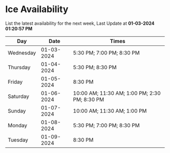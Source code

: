 # Ice Availability

List the latest availability for the next week, Last Update at **01-03-2024 01:20:57 PM**

| Day         | Date        | Times       |
| ----------- | ----------- | ----------- |
|Wednesday|01-03-2024|5:30 PM; 7:00 PM; 8:30 PM|
|Thursday|01-04-2024|5:30 PM; 8:30 PM|
|Friday|01-05-2024|8:30 PM|
|Saturday|01-06-2024|10:00 AM; 11:30 AM; 1:00 PM; 2:30 PM; 8:30 PM|
|Sunday|01-07-2024|10:00 AM; 11:30 AM; 1:00 PM|
|Monday|01-08-2024|5:30 PM; 7:00 PM; 8:30 PM|
|Tuesday|01-09-2024|8:30 PM|

